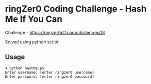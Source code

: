 # ringZer0 Coding Challenge - Hash Me If You Can

Challenge - https://ringzer0ctf.com/challenges/13

Solved using python script

## Usage
```
$ python hashMe.py
Enter username: [enter ringzer0 username]
Enter password: [enter ringzer0 password]

```
